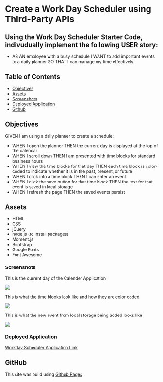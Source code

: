 # Create a Work Day Scheduler using Third-Party APIs

## Using the Work Day Scheduler Starter Code, indivudually implement the following USER story: 

* AS AN employee with a busy schedule I WANT to add important events to a daily planner SO THAT I can manage my time effectively

## Table of Contents

- [Objectives](#objectives)
- [Assets](#assets)
- [Screenshots](#screenshots)
- [Deployed Application](#deployed-applications)
- [Github](#github)

## Objectives

GIVEN I am using a daily planner to create a schedule: 

* WHEN I open the planner THEN the current day is displayed at the top of the calendar
* WHEN I scroll down THEN I am presented with time blocks for standard business hours
* WHEN I view the time blocks for that day THEN each time block is color-coded to indicate whether it is in the past, present, or future
* WHEN I click into a time block THEN I can enter an event
* WHEN I click the save button for that time block THEN the text for that event is saved in local storage
* WHEN I refresh the page THEN the saved events persist

## Assets 

* HTML 
* CSS
* jQuery
* node.js (to install packages)
* Moment.js
* Bootstrap
* Google Fonts 
* Font Awesome

### Screenshots

This is the current day of the Calender Application

![](./assets/####)

This is what the time blooks look like and how they are color coded 

![](./assets/####)

This is what the new event from local storage being added looks like 

![](./assets/####)


### Deployed Application 

[Workday Scheduler Application Link]()

## GitHub

This site was build using [Github Pages]()



